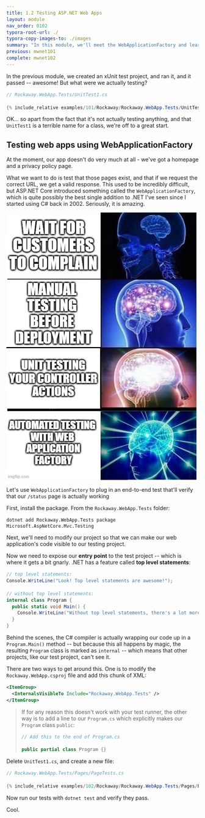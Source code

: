 ```yaml
---
title: 1.2 Testing ASP.NET Web Apps
layout: module
nav_order: 0102
typora-root-url: ./
typora-copy-images-to: ./images
summary: "In this module, we'll meet the WebApplicationFactory and learn how to write automated tests for ASP.NET Core web applications"
previous: mwnet101
complete: mwnet102
---
```


In the previous module, we created an xUnit test project, and ran it, and it passed -- awesome! But what were we actually testing?

```csharp
// Rockaway.WebApp.Tests/UnitTest1.cs

{% include_relative examples/101/Rockaway/Rockaway.WebApp.Tests/UnitTest1.cs %}
```

OK... so apart from the fact that it's not actually testing anything, and that `UnitTest1` is a terrible name for a class, we're off to a great start.

## Testing web apps using WebApplicationFactory

At the moment, our app doesn't do very much at all - we've got a homepage and a privacy policy page.

What we want to do is test that those pages exist, and that if we request the correct URL, we get a valid response. This used to be incredibly difficult, but ASP.NET Core introduced something called the `WebApplicationFactory`, which is quite possibly the best single addition to .NET I've seen since I started using C# back in 2002. Seriously, it is amazing.

![web-application-factory-brain-meme](./images/web-application-factory-brain-meme.jpeg)



Let's use `WebApplicationFactory` to plug in an end-to-end test that'll verify that our `/status` page is actually working

First, install the package. From the `Rockaway.WebApp.Tests` folder:

```transcript
dotnet add Rockaway.WebApp.Tests package Microsoft.AspNetCore.Mvc.Testing
```

Next, we'll need to modify our project so that we can make our web application's code visible to our testing project.

Now we need to expose our **entry point** to the test project -- which is where it gets a bit gnarly. .NET has a feature called **top level statements**:

```csharp
// top level statements:
Console.WriteLine("Look! Top level statements are awesome!");

// without top level statements:
internal class Program {
  public static void Main() {
    Console.WriteLine("Without top level statements, there's a lot more boilerplate code");
  }
}
```

Behind the scenes, the C# compiler is actually wrapping our code up in a `Program.Main()` method -- but because this all happens by magic, the resulting `Program` class is marked as `internal` -- which means that other projects, like our test project, can't see it.

There are two ways to get around this. One is to modify the `Rockaway.WebApp.csproj` file and add this chunk of XML:

```xml
<ItemGroup>
  <InternalsVisibleTo Include="Rockaway.WebApp.Tests" />
</ItemGroup>
```

> If for any reason this doesn't work with your test runner, the other way is to add a line to our `Program.cs` which explicitly makes our `Program` class `public`:
>
> ```csharp
> // Add this to the end of Program.cs
> 
> public partial class Program {}
> ```

Delete `UnitTest1.cs`, and create a new file:

```csharp
// Rockaway.WebApp.Tests/Pages/PageTests.cs

{% include_relative examples/102/Rockaway/Rockaway.WebApp.Tests/Pages/PageTests.cs %}
```

Now run our tests with `dotnet test` and verify they pass.

Cool.



